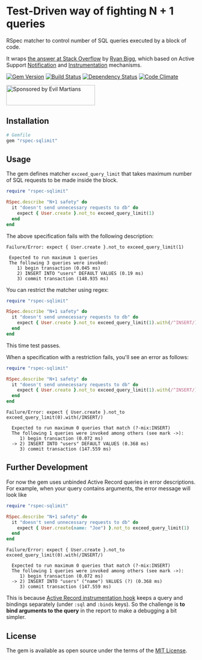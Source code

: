 # Test-Driven way of fighting N + 1 queries

RSpec matcher to control number of SQL queries executed by a block of code.

It wraps [the answer at Stack Overflow][stack-answer] by [Ryan Bigg][ryan-bigg], which based on Active Support [Notification][notification] and [Instrumentation][instrumentation] mechanisms.

[![Gem Version][gem-badger]][gem]
[![Build Status][travis-badger]][travis]
[![Dependency Status][gemnasium-badger]][gemnasium]
[![Code Climate][codeclimate-badger]][codeclimate]

<a href="https://evilmartians.com/">
<img src="https://evilmartians.com/badges/sponsored-by-evil-martians.svg" alt="Sponsored by Evil Martians" width="236" height="54"></a>

## Installation

```ruby
# Gemfile
gem "rspec-sqlimit"
```

## Usage

The gem defines matcher `exceed_query_limit` that takes maximum number of SQL requests to be made inside the block.

```ruby
require "rspec-sqlimit"

RSpec.describe "N+1 safety" do
  it "doesn't send unnecessary requests to db" do
    expect { User.create }.not_to exceed_query_limit(1)
  end
end
```

The above specification fails with the following description:

```
Failure/Error: expect { User.create }.not_to exceed_query_limit(1)

 Expected to run maximum 1 queries
 The following 3 queries were invoked:
    1) begin transaction (0.045 ms)
    2) INSERT INTO "users" DEFAULT VALUES (0.19 ms)
    3) commit transaction (148.935 ms)
```

You can restrict the matcher using regex:

```ruby
require "rspec-sqlimit"

RSpec.describe "N+1 safety" do
  it "doesn't send unnecessary requests to db" do
    expect { User.create }.not_to exceed_query_limit(1).with(/^INSERT/)
  end
end
```

This time test passes.

When a specification with a restriction fails, you'll see an error as follows:

```ruby
require "rspec-sqlimit"

RSpec.describe "N+1 safety" do
  it "doesn't send unnecessary requests to db" do
    expect { User.create }.not_to exceed_query_limit(1).with(/^INSERT/)
  end
end
```

```
Failure/Error: expect { User.create }.not_to exceed_query_limit(0).with(/INSERT/)

  Expected to run maximum 0 queries that match (?-mix:INSERT)
  The following 1 queries were invoked among others (see mark ->):
     1) begin transaction (0.072 ms)
  -> 2) INSERT INTO "users" DEFAULT VALUES (0.368 ms)
     3) commit transaction (147.559 ms)
```

## Further Development

For now the gem uses unbinded Active Record queries in error descriptions. For example, when your query contains arguments, the error message will look like

```ruby
require "rspec-sqlimit"

RSpec.describe "N+1 safety" do
  it "doesn't send unnecessary requests to db" do
    expect { User.create(name: "Joe") }.not_to exceed_query_limit(1)
  end
end
```

```
Failure/Error: expect { User.create }.not_to exceed_query_limit(0).with(/INSERT/)

  Expected to run maximum 0 queries that match (?-mix:INSERT)
  The following 1 queries were invoked among others (see mark ->):
     1) begin transaction (0.072 ms)
  -> 2) INSERT INTO "users" ("name") VALUES (?) (0.368 ms)
     3) commit transaction (147.559 ms)
```

This is because [Active Record instrumentation hook][hook] keeps a query and bindings separately (under `:sql` and `:binds` keys). So the challenge is **to bind arguments to the query** in the report to make a debugging a bit simpler.

## License

The gem is available as open source under the terms of the [MIT License](http://opensource.org/licenses/MIT).

[codeclimate-badger]: https://img.shields.io/codeclimate/github/nepalez/rspec-sqlimit.svg?style=flat
[codeclimate]: https://codeclimate.com/github/nepalez/rspec-sqlimit
[gem-badger]: https://img.shields.io/gem/v/rspec-sqlimit.svg?style=flat
[gem]: https://rubygems.org/gems/rspec-sqlimit
[gemnasium-badger]: https://img.shields.io/gemnasium/nepalez/rspec-sqlimit.svg?style=flat
[gemnasium]: https://gemnasium.com/nepalez/rspec-sqlimit
[travis-badger]: https://img.shields.io/travis/nepalez/rspec-sqlimit/master.svg?style=flat
[travis]: https://travis-ci.org/nepalez/rspec-sqlimit
[stack-answer]: http://stackoverflow.com/a/5492207/1869912
[ryan-bigg]: http://ryanbigg.com/
[notification]: http://api.rubyonrails.org/classes/ActiveSupport/Notifications.html
[instrumentation]: http://guides.rubyonrails.org/active_support_instrumentation.html
[hook]: http://guides.rubyonrails.org/active_support_instrumentation.html#sql-active-record
